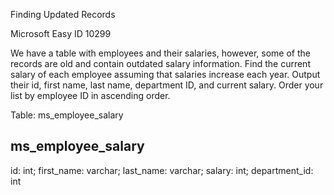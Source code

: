 Finding Updated Records

Microsoft Easy ID 10299

We have a table with employees and their salaries, however, some of the records are old and contain outdated salary information. Find the current salary of each employee assuming that salaries increase each year. Output their id, first name, last name, department ID, and current salary. Order your list by employee ID in ascending order.

Table: ms_employee_salary

ms_employee_salary
------------------
id: int;
first_name: varchar;
last_name: varchar;
salary: int;
department_id: int
